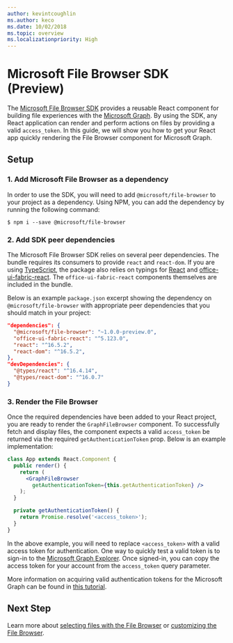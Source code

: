 ```yaml
---
author: kevintcoughlin
ms.author: keco
ms.date: 10/02/2018
ms.topic: overview
ms.localizationpriority: High
---
```

# Microsoft File Browser SDK (Preview)

The [Microsoft File Browser SDK](https://www.npmjs.com/package/@microsoft/file-browser) provides a reusable React component for building file experiences with the [Microsoft Graph](https://developer.microsoft.com/en-us/graph).
By using the SDK, any React application can render and perform actions on files by providing a valid `access_token`.
In this guide, we will show you how to get your React app quickly rendering the File Browser component for Microsoft Graph.

## Setup

### 1. Add Microsoft File Browser as a dependency

In order to use the SDK, you will need to add `@microsoft/file-browser` to your project as a dependency.
Using NPM, you can add the dependency by running the following command: 

```shell
$ npm i --save @microsoft/file-browser
```

### 2. Add SDK peer dependencies

The Microsoft File Browser SDK relies on several peer dependencies. The bundle requires its consumers to provide `react` and `react-dom`.
If you are using [TypeScript](https://www.typescriptlang.org/), the package also relies on typings for [React](https://github.com/facebook/react/) and [office-ui-fabric-react](https://github.com/OfficeDev/office-ui-fabric-react). 
The `office-ui-fabric-react` components themselves are included in the bundle.

Below is an example `package.json` excerpt showing the dependency on `@microsoft/file-browser` with appropriate peer dependencies that you should match in your project:

```json
"dependencies": {
  "@microsoft/file-browser": "~1.0.0-preview.0",
  "office-ui-fabric-react": "^5.123.0",
  "react": "^16.5.2",
  "react-dom": "^16.5.2",
},
"devDependencies": {
  "@types/react": "^16.4.14",
  "@types/react-dom": "^16.0.7"
}
```

### 3. Render the File Browser

Once the required dependencies have been added to your React project, you are ready to render the `GraphFileBrowser` component.
To successfully fetch and display files, the component expects a valid `access_token` be returned via the required `getAuthenticationToken` prop.
Below is an example implementation:

```jsx
class App extends React.Component {
  public render() {
    return (
      <GraphFileBrowser 
        getAuthenticationToken={this.getAuthenticationToken} />
    );
  }

  private getAuthenticationToken() {
    return Promise.resolve('<access_token>');
  }
}
```

In the above example, you will need to replace `<access_token>` with a valid access token for authentication.
One way to quickly test a valid token is to sign-in to the [Microsoft Graph Explorer](https://developer.microsoft.com/en-us/graph/graph-explorer).
Once signed-in, you can copy the access token for your account from the `access_token` query parameter.

More information on acquiring valid authentication tokens for the Microsoft Graph can be found in [this tutorial](https://developer.microsoft.com/en-us/graph/docs/concepts/auth_overview).

## Next Step

Learn more about [selecting files with the File Browser](select-files.md) or [customizing the File Browser](customization.md).

<!-- {
  "type": "#page.annotation",
  "description": "Use the Microsoft File Browser SDK to connect your web app to the Microsoft Graph.",
  "keywords": "js,javascript,onedrive,graph,file,browser,picker,saver,open,save,cloud",
  "section": "sdks",
  "headerAdditions": [
  ],
  "footerAdditions": [
  ]
} -->
